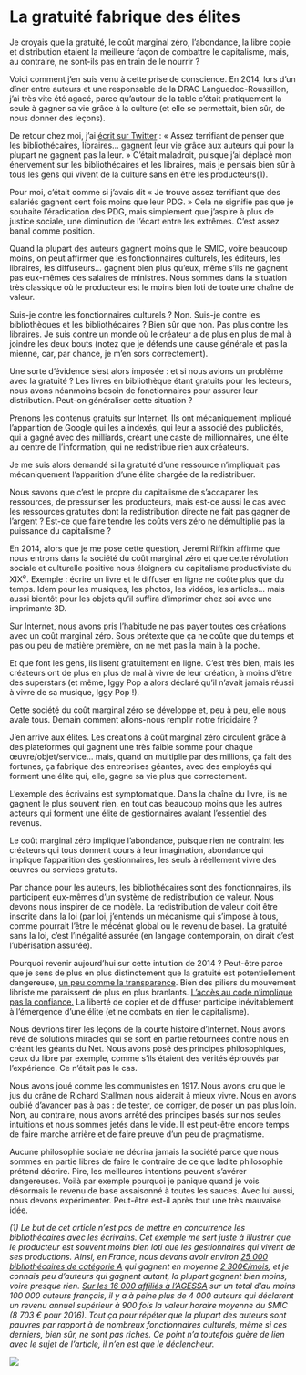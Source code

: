 # La gratuité fabrique des élites

Je croyais que la gratuité, le coût marginal zéro, l’abondance, la libre copie et distribution étaient la meilleure façon de combattre le capitalisme, mais, au contraire, ne sont-ils pas en train de le nourrir ?<span id="more-44714"></span>

Voici comment j’en suis venu à cette prise de conscience. En 2014, lors d’un dîner entre auteurs et une responsable de la DRAC Languedoc-Roussillon, j’ai très vite été agacé, parce qu’autour de la table c’était pratiquement la seule à gagner sa vie grâce à la culture (et elle se permettait, bien sûr, de nous donner des leçons).

De retour chez moi, j’ai [écrit sur Twitter](https://twitter.com/crouzet/status/535340216903819264) : « Assez terrifiant de penser que les bibliothécaires, libraires… gagnent leur vie grâce aux auteurs qui pour la plupart ne gagnent pas la leur. » C’était maladroit, puisque j’ai déplacé mon énervement sur les bibliothécaires et les libraires, mais je pensais bien sûr à tous les gens qui vivent de la culture sans en être les producteurs(1).

Pour moi, c’était comme si j’avais dit « Je trouve assez terrifiant que des salariés gagnent cent fois moins que leur PDG. » Cela ne signifie pas que je souhaite l’éradication des PDG, mais simplement que j’aspire à plus de justice sociale, une diminution de l’écart entre les extrêmes. C’est assez banal comme position.

Quand la plupart des auteurs gagnent moins que le SMIC, voire beaucoup moins, on peut affirmer que les fonctionnaires culturels, les éditeurs, les libraires, les diffuseurs… gagnent bien plus qu’eux, même s’ils ne gagnent pas eux-mêmes des salaires de ministres. Nous sommes dans la situation très classique où le producteur est le moins bien loti de toute une chaîne de valeur.

Suis-je contre les fonctionnaires culturels ? Non. Suis-je contre les bibliothèques et les bibliothécaires ? Bien sûr que non. Pas plus contre les libraires. Je suis contre un monde où le créateur a de plus en plus de mal à joindre les deux bouts (notez que je défends une cause générale et pas la mienne, car, par chance, je m’en sors correctement).

Une sorte d’évidence s’est alors imposée : et si nous avions un problème avec la gratuité ? Les livres en bibliothèque étant gratuits pour les lecteurs, nous avons néanmoins besoin de fonctionnaires pour assurer leur distribution. Peut-on généraliser cette situation ?

Prenons les contenus gratuits sur Internet. Ils ont mécaniquement impliqué l’apparition de Google qui les a indexés, qui leur a associé des publicités, qui a gagné avec des milliards, créant une caste de millionnaires, une élite au centre de l’information, qui ne redistribue rien aux créateurs.

Je me suis alors demandé si la gratuité d’une ressource n’impliquait pas mécaniquement l’apparition d’une élite chargée de la redistribuer.

Nous savons que c’est le propre du capitalisme de s’accaparer les ressources, de pressuriser les producteurs, mais est-ce aussi le cas avec les ressources gratuites dont la redistribution directe ne fait pas gagner de l’argent ? Est-ce que faire tendre les coûts vers zéro ne démultiplie pas la puissance du capitalisme ?

En 2014, alors que je me pose cette question, Jeremi Riffkin affirme que nous entrons dans la société du coût marginal zéro et que cette révolution sociale et culturelle positive nous éloignera du capitalisme productiviste du XIX<sup>e</sup>. Exemple : écrire un livre et le diffuser en ligne ne coûte plus que du temps. Idem pour les musiques, les photos, les vidéos, les articles… mais aussi bientôt pour les objets qu’il suffira d’imprimer chez soi avec une imprimante 3D.

Sur Internet, nous avons pris l’habitude ne pas payer toutes ces créations avec un coût marginal zéro. Sous prétexte que ça ne coûte que du temps et pas ou peu de matière première, on ne met pas la main à la poche.

Et que font les gens, ils lisent gratuitement en ligne. C’est très bien, mais les créateurs ont de plus en plus de mal à vivre de leur création, à moins d’être des superstars (et même, Iggy Pop a alors déclaré qu’il n’avait jamais réussi à vivre de sa musique, Iggy Pop !).

Cette société du coût marginal zéro se développe et, peu à peu, elle nous avale tous. Demain comment allons-nous remplir notre frigidaire ?

J’en arrive aux élites. Les créations à coût marginal zéro circulent grâce à des plateformes qui gagnent une très faible somme pour chaque œuvre/objet/service… mais, quand on multiplie par des millions, ça fait des fortunes, ça fabrique des entreprises géantes, avec des employés qui forment une élite qui, elle, gagne sa vie plus que correctement.

L’exemple des écrivains est symptomatique. Dans la chaîne du livre, ils ne gagnent le plus souvent rien, en tout cas beaucoup moins que les autres acteurs qui forment une élite de gestionnaires avalant l’essentiel des revenus.

Le coût marginal zéro implique l’abondance, puisque rien ne contraint les créateurs qui tous donnent cours à leur imagination, abondance qui implique l’apparition des gestionnaires, les seuls à réellement vivre des œuvres ou services gratuits.

Par chance pour les auteurs, les bibliothécaires sont des fonctionnaires, ils participent eux-mêmes d’un système de redistribution de valeur. Nous devons nous inspirer de ce modèle. La redistribution de valeur doit être inscrite dans la loi (par loi, j’entends un mécanisme qui s’impose à tous, comme pourrait l’être le mécénat global ou le revenu de base). La gratuité sans la loi, c’est l’inégalité assurée (en langage contemporain, on dirait c’est l’ubérisation assurée).

Pourquoi revenir aujourd’hui sur cette intuition de 2014 ? Peut-être parce que je sens de plus en plus distinctement que la gratuité est potentiellement dangereuse, [un peu comme la transparence](http://www.internetactu.net/2017/01/13/la-transparence-ne-suffira-pas/). Bien des piliers du mouvement libriste me paraissent de plus en plus branlants. [L’accès au code n’implique pas la confiance.](https://tcrouzet.com/2016/12/13/les-logiciels-libres-sont-ils-de-confiance/) La liberté de copier et de diffuser participe inévitablement à l’émergence d’une élite (et ne combats en rien le capitalisme).

Nous devrions tirer les leçons de la courte histoire d’Internet. Nous avons rêvé de solutions miracles qui se sont en partie retournées contre nous en créant les géants du Net. Nous avons posé des principes philosophiques, ceux du libre par exemple, comme s’ils étaient des vérités éprouvés par l’expérience. Ce n’était pas le cas.

Nous avons joué comme les communistes en 1917. Nous avons cru que le jus du crâne de Richard Stallman nous aiderait à mieux vivre. Nous en avons oublié d’avancer pas à pas : de tester, de corriger, de poser un pas plus loin. Non, au contraire, nous avons arrêté des principes basés sur nos seules intuitions et nous sommes jetés dans le vide. Il est peut-être encore temps de faire marche arrière et de faire preuve d’un peu de pragmatisme.

Aucune philosophie sociale ne décrira jamais la société parce que nous sommes en partie libres de faire le contraire de ce que ladite philosophie prétend décrire. Pire, les meilleures intentions peuvent s’avérer dangereuses. Voilà par exemple pourquoi je panique quand je vois désormais le revenu de base assaisonné à toutes les sauces. Avec lui aussi, nous devons expérimenter. Peut-être est-il après tout une très mauvaise idée.

*(1) Le but de cet article n’est pas de mettre en concurrence les bibliothécaires avec les écrivains. Cet exemple me sert juste à illustrer que le producteur est souvent moins bien loti que les gestionnaires qui vivent de ses productions. Ainsi, en France, nous devons avoir environ [25 000 bibliothécaires de catégorie A](https://fr.wikipedia.org/wiki/Biblioth%C3%A9caire#Le_personnel_des_biblioth.C3.A8ques_en_France) qui gagnent en moyenne [2 300€/mois](http://www.journaldunet.com/business/salaire/bibliothecaire-fonctionnaires), et je connais peu d’auteurs qui gagnent autant, la plupart gagnent bien moins, voire presque rien. [Sur les 16 000 affiliés à l’AGESSA](http://www.secu-artistes-auteurs.fr/sites/default/files/pdf/Rapport%20d'activit%C3%A9%20Agessa%202015.pdf) sur un total d’au moins 100 000 auteurs français, il y a à peine plus de 4 000 auteurs qui déclarent un revenu annuel supérieur à 900 fois la valeur horaire moyenne du SMIC (8 703 € pour 2016). Tout ça pour répéter que la plupart des auteurs sont pauvres par rapport à de nombreux fonctionnaires culturels, même si ces derniers, bien sûr, ne sont pas riches. Ce point n’a toutefois guère de lien avec le sujet de l’article, il n’en est que le déclencheur.*

![](https://tcrouzet.com/images_tc/2017/01/2004tw.jpg)